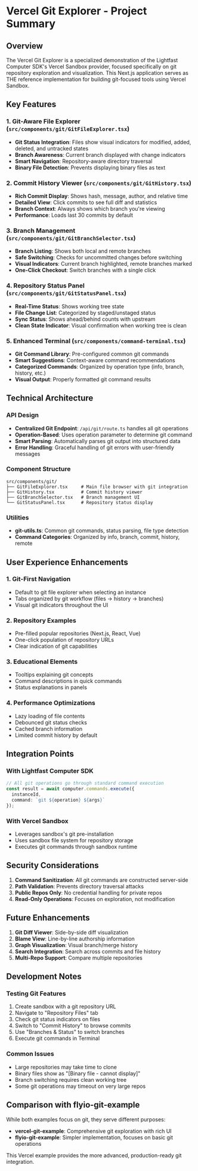 # Vercel Git Explorer - Project Summary

## Overview

The Vercel Git Explorer is a specialized demonstration of the Lightfast Computer SDK's Vercel Sandbox provider, focused specifically on git repository exploration and visualization. This Next.js application serves as THE reference implementation for building git-focused tools using Vercel Sandbox.

## Key Features

### 1. Git-Aware File Explorer (`src/components/git/GitFileExplorer.tsx`)
- **Git Status Integration**: Files show visual indicators for modified, added, deleted, and untracked states
- **Branch Awareness**: Current branch displayed with change indicators
- **Smart Navigation**: Repository-aware directory traversal
- **Binary File Detection**: Prevents displaying binary files as text

### 2. Commit History Viewer (`src/components/git/GitHistory.tsx`)
- **Rich Commit Display**: Shows hash, message, author, and relative time
- **Detailed View**: Click commits to see full diff and statistics
- **Branch Context**: Always shows which branch you're viewing
- **Performance**: Loads last 30 commits by default

### 3. Branch Management (`src/components/git/GitBranchSelector.tsx`)
- **Branch Listing**: Shows both local and remote branches
- **Safe Switching**: Checks for uncommitted changes before switching
- **Visual Indicators**: Current branch highlighted, remote branches marked
- **One-Click Checkout**: Switch branches with a single click

### 4. Repository Status Panel (`src/components/git/GitStatusPanel.tsx`)
- **Real-Time Status**: Shows working tree state
- **File Change List**: Categorized by staged/unstaged status
- **Sync Status**: Shows ahead/behind counts with upstream
- **Clean State Indicator**: Visual confirmation when working tree is clean

### 5. Enhanced Terminal (`src/components/command-terminal.tsx`)
- **Git Command Library**: Pre-configured common git commands
- **Smart Suggestions**: Context-aware command recommendations
- **Categorized Commands**: Organized by operation type (info, branch, history, etc.)
- **Visual Output**: Properly formatted git command results

## Technical Architecture

### API Design
- **Centralized Git Endpoint**: `/api/git/route.ts` handles all git operations
- **Operation-Based**: Uses operation parameter to determine git command
- **Smart Parsing**: Automatically parses git output into structured data
- **Error Handling**: Graceful handling of git errors with user-friendly messages

### Component Structure
```
src/components/git/
├── GitFileExplorer.tsx     # Main file browser with git integration
├── GitHistory.tsx          # Commit history viewer
├── GitBranchSelector.tsx   # Branch management UI
└── GitStatusPanel.tsx      # Repository status display
```

### Utilities
- **git-utils.ts**: Common git commands, status parsing, file type detection
- **Command Categories**: Organized by info, branch, commit, history, remote

## User Experience Enhancements

### 1. Git-First Navigation
- Default to git file explorer when selecting an instance
- Tabs organized by git workflow (files → history → branches)
- Visual git indicators throughout the UI

### 2. Repository Examples
- Pre-filled popular repositories (Next.js, React, Vue)
- One-click population of repository URLs
- Clear indication of git capabilities

### 3. Educational Elements
- Tooltips explaining git concepts
- Command descriptions in quick commands
- Status explanations in panels

### 4. Performance Optimizations
- Lazy loading of file contents
- Debounced git status checks
- Cached branch information
- Limited commit history by default

## Integration Points

### With Lightfast Computer SDK
```typescript
// All git operations go through standard command execution
const result = await computer.commands.execute({
  instanceId,
  command: `git ${operation} ${args}`
});
```

### With Vercel Sandbox
- Leverages sandbox's git pre-installation
- Uses sandbox file system for repository storage
- Executes git commands through sandbox runtime

## Security Considerations

1. **Command Sanitization**: All git commands are constructed server-side
2. **Path Validation**: Prevents directory traversal attacks
3. **Public Repos Only**: No credential handling for private repos
4. **Read-Only Operations**: Focuses on exploration, not modification

## Future Enhancements

1. **Git Diff Viewer**: Side-by-side diff visualization
2. **Blame View**: Line-by-line authorship information
3. **Graph Visualization**: Visual branch/merge history
4. **Search Integration**: Search across commits and file history
5. **Multi-Repo Support**: Compare multiple repositories

## Development Notes

### Testing Git Features
1. Create sandbox with a git repository URL
2. Navigate to "Repository Files" tab
3. Check git status indicators on files
4. Switch to "Commit History" to browse commits
5. Use "Branches & Status" to switch branches
6. Execute git commands in Terminal

### Common Issues
- Large repositories may take time to clone
- Binary files show as "[Binary file - cannot display]"
- Branch switching requires clean working tree
- Some git operations may timeout on very large repos

## Comparison with flyio-git-example

While both examples focus on git, they serve different purposes:
- **vercel-git-example**: Comprehensive git exploration with rich UI
- **flyio-git-example**: Simpler implementation, focuses on basic git operations

This Vercel example provides the more advanced, production-ready git integration.